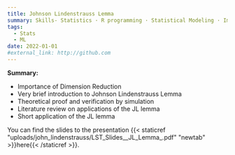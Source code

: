 ```yaml
---
title: Johnson Lindenstrauss Lemma
summary: Skills- Statistics · R programming · Statistical Modeling · Image Processing
tags:
  - Stats
  - ML
date: 2022-01-01
#external_link: http://github.com
---
```

**Summary:**

  - Importance of Dimension Reduction
  - Very brief introduction to Johnson Lindenstrauss Lemma
  - Theoretical proof and verification by simulation
  - Literature review on applications of the JL lemma
  - Short application of the JL lemma

You can find the slides to the presentation {{< staticref "uploads/john_lindenstrauss/LST_Slides__JL_Lemma_.pdf" "newtab" >}}here{{< /staticref >}}.